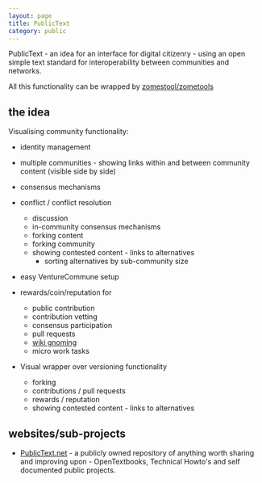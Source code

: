 ```yaml
---
layout: page
title: PublicText
category: public
---
```


PublicText - an idea for an interface for digital citizenry - using an open simple text standard for interoperability between communities and networks.

All this functionality can be wrapped by [zomestool/zometools](/projects/zomeworks)

## the idea
Visualising community functionality:
- identity management
- multiple communities - showing links within and between community content (visible side by side)
- consensus mechanisms 
- conflict / conflict resolution
    - discussion
    - in-community consensus mechanisms
    - forking content
    - forking community
    - showing contested content - links to alternatives 
        - sorting alternatives by sub-community size

- easy VentureCommune setup
- rewards/coin/reputation for 
    - public contribution
    - contribution vetting
    - consensus participation
    - pull requests
    - [wiki gnoming](https://en.wikipedia.org/wiki/Wikipedia:WikiGnome)
    - micro work tasks

- Visual wrapper over versioning functionality
    - forking
    - contributions / pull requests
    - rewards / reputation 
    - showing contested content - links to alternatives 


## websites/sub-projects
* [PublicText.net](http://publictext.net) - a publicly owned repository of anything worth sharing and improving upon - OpenTextbooks, Technical Howto's and self documented public projects.
